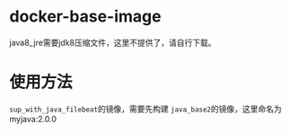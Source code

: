 # docker-base-image

java8_jre需要jdk8压缩文件，这里不提供了，请自行下载。

# 使用方法

`sup_with_java_filebeat`的镜像，需要先构建 `java_base2`的镜像，这里命名为myjava:2.0.0
